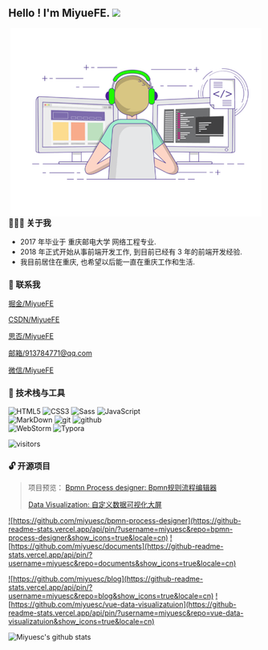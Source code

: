 <h2> Hello ! I'm MiyueFE. <img src="https://github.com/souvikguria98/souvikguria98/blob/master/Hi.gif" width="25"></h2>
<img align="right" alt="GIF" src="https://raw.githubusercontent.com/devSouvik/devSouvik/master/gif3.gif" width="500"/>

<h3> 👨🏻‍💻 关于我 </h3>

- 2017 年毕业于 重庆邮电大学 网络工程专业.
- 2018 年正式开始从事前端开发工作, 到目前已经有 3 年的前端开发经验.
- 我目前居住在重庆, 也希望以后能一直在重庆工作和生活.


<h3> 💬 联系我</h3>

[掘金/MiyueFE](https://juejin.cn/user/747323639208391/posts)

[CSDN/MiyueFE](https://blog.csdn.net/weixin_43359503?spm=1010.2135.3001.5343)

[思否/MiyueFE](https://segmentfault.com/u/qijielaojiu)

[邮箱/913784771@qq.com](mailto:913784771@qq.com)

[微信/MiyueFE](https://images.weserv.nl/?url=https://i0.hdslb.com/bfs/article/c851d0b329d3fd7f5c454bf0fe987884e5e8fd32.jpg)

<h3> 🔧 技术栈与工具</h3>

![HTML5](https://img.shields.io/badge/html%205-grey?style=for-the-badge&logo=html5&logoColor=white&labelColor=8E2DE2)
![CSS3](https://img.shields.io/badge/css%203-grey?style=for-the-badge&logo=css3&logoColor=white&labelColor=8E2DE2)
![Sass](https://img.shields.io/badge/sass-grey?style=for-the-badge&logo=sass&logoColor=white&labelColor=8E2DE2)
![JavaScript](https://img.shields.io/badge/-JavaScript-grey?style=for-the-badge&logo=javascript&logoColor=white&labelColor=8E2DE2)
<br>
![MarkDown](https://img.shields.io/badge/-Markdown-grey?style=for-the-badge&logo=Markdown&logoColor=white&labelColor=8E2DE2)
![git](https://img.shields.io/badge/-git-grey?style=for-the-badge&logo=git&logoColor=white&labelColor=8E2DE2)
![github](https://img.shields.io/badge/-github-grey?style=for-the-badge&logo=github&logoColor=white&labelColor=8E2DE2)
<br>
![WebStorm](https://img.shields.io/badge/-WebStorm-grey?style=for-the-badge&logo=WebStorm&logoColor=white&labelColor=8E2DE2)
![Typora](https://img.shields.io/badge/-Typora-grey?style=for-the-badge&logo=Typora&logoColor=white&labelColor=8E2DE2)


<p align="left">
<img src="https://visitor-badge.laobi.icu/badge?page_id=miyuesc" alt="visitors"/>
</p>


<h3> 🔓 开源项目</h3>

> 项目预览：
> [Bpmn Process designer: Bpmn规则流程编辑器](https://miyuesc.github.io/process-designer/)
>
> [Data Visualization: 自定义数据可视化大屏](https://miyuesc.github.io/data-visualization/editor)

<a href="https://github.com/miyuesc/bpmn-process-designer">![https://github.com/miyuesc/bpmn-process-designer](https://github-readme-stats.vercel.app/api/pin/?username=miyuesc&repo=bpmn-process-designer&show_icons=true&locale=cn)</a>
<a href="https://github.com/miyuesc/documents">![https://github.com/miyuesc/documents](https://github-readme-stats.vercel.app/api/pin/?username=miyuesc&repo=documents&show_icons=true&locale=cn)</a>


<a href="https://github.com/miyuesc/blog">![https://github.com/miyuesc/blog](https://github-readme-stats.vercel.app/api/pin/?username=miyuesc&repo=blog&show_icons=true&locale=cn)</a>
<a href="https://github.com/miyuesc/vue-data-visualizatuion">![https://github.com/miyuesc/vue-data-visualizatuion](https://github-readme-stats.vercel.app/api/pin/?username=miyuesc&repo=vue-data-visualizatuion&show_icons=true&locale=cn)</a>


![Miyuesc's github stats](https://github-readme-stats.vercel.app/api?username=miyuesc&show_icons=true&locale=cn)


